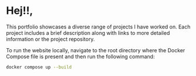 # Hej!!,

This portfolio showcases a diverse range of projects I have worked on. Each project includes a brief description along with links to more detailed information or the project repository.

To run the website locally, navigate to the root directory where the Docker Compose file is present and then run the following command:

```bash
docker compose up --build
```
